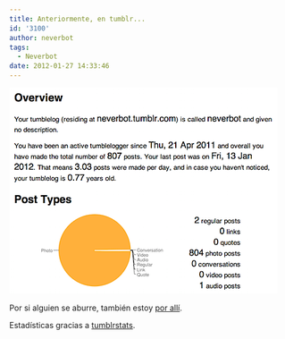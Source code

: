 ```yaml
---
title: Anteriormente, en tumblr...
id: '3100'
author: neverbot
tags:
  - Neverbot
date: 2012-01-27 14:33:46
---
```


![tumblr.png](./anteriormente-en-tumblr/tumblr.png)

Por si alguien se aburre, también estoy [por allí](http://neverbot.tumblr.com).

Estadísticas gracias a [tumblrstats](http://tumblrstats.com).